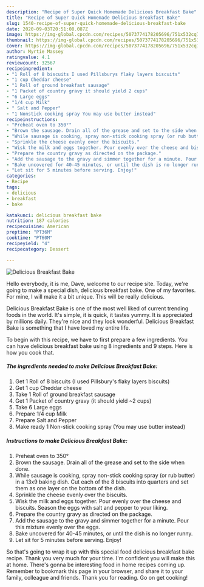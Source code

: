 ```yaml
---
description: "Recipe of Super Quick Homemade Delicious Breakfast Bake"
title: "Recipe of Super Quick Homemade Delicious Breakfast Bake"
slug: 1540-recipe-of-super-quick-homemade-delicious-breakfast-bake
date: 2020-09-03T20:51:08.087Z
image: https://img-global.cpcdn.com/recipes/5073774178205696/751x532cq70/delicious-breakfast-bake-recipe-main-photo.jpg
thumbnail: https://img-global.cpcdn.com/recipes/5073774178205696/751x532cq70/delicious-breakfast-bake-recipe-main-photo.jpg
cover: https://img-global.cpcdn.com/recipes/5073774178205696/751x532cq70/delicious-breakfast-bake-recipe-main-photo.jpg
author: Myrtie Massey
ratingvalue: 4.1
reviewcount: 32567
recipeingredient:
- "1 Roll of 8 biscuits I used Pillsburys flaky layers biscuits"
- "1 cup Cheddar cheese"
- "1 Roll of ground breakfast sausage"
- "1 Packet of country gravy it should yield 2 cups"
- "6 Large eggs"
- "1/4 cup Milk"
- " Salt and Pepper"
- "1 Nonstick cooking spray You may use butter instead"
recipeinstructions:
- "Preheat oven to 350°"
- "Brown the sausage. Drain all of the grease and set to the side when done."
- "While sausage is cooking, spray non-stick cooking spray (or rub butter) in a 13x9 baking dish. Cut each of the 8 biscuits into quarters and set them as one layer on the bottom of the dish."
- "Sprinkle the cheese evenly over the biscuits."
- "Wisk the milk and eggs together. Pour evenly over the cheese and biscuits. Season the eggs with salt and pepper to your liking."
- "Prepare the country gravy as directed on the package."
- "Add the sausage to the gravy and simmer together for a minute. Pour this mixture evenly over the eggs."
- "Bake uncovered for 40-45 minutes, or until the dish is no longer runny."
- "Let sit for 5 minutes before serving. Enjoy!"
categories:
- Recipe
tags:
- delicious
- breakfast
- bake

katakunci: delicious breakfast bake 
nutrition: 187 calories
recipecuisine: American
preptime: "PT36M"
cooktime: "PT60M"
recipeyield: "4"
recipecategory: Dessert

---
```



![Delicious Breakfast Bake](https://img-global.cpcdn.com/recipes/5073774178205696/751x532cq70/delicious-breakfast-bake-recipe-main-photo.jpg)

Hello everybody, it is me, Dave, welcome to our recipe site. Today, we're going to make a special dish, delicious breakfast bake. One of my favorites. For mine, I will make it a bit unique. This will be really delicious.



Delicious Breakfast Bake is one of the most well liked of current trending foods in the world. It's simple, it is quick, it tastes yummy. It is appreciated by millions daily. They're nice and they look wonderful. Delicious Breakfast Bake is something that I have loved my entire life.


To begin with this recipe, we have to first prepare a few ingredients. You can have delicious breakfast bake using 8 ingredients and 9 steps. Here is how you cook that.

<!--inarticleads1-->

##### The ingredients needed to make Delicious Breakfast Bake:

1. Get 1 Roll of 8 biscuits (I used Pillsbury&#39;s flaky layers biscuits)
1. Get 1 cup Cheddar cheese
1. Take 1 Roll of ground breakfast sausage
1. Get 1 Packet of country gravy (it should yield ~2 cups)
1. Take 6 Large eggs
1. Prepare 1/4 cup Milk
1. Prepare  Salt and Pepper
1. Make ready 1 Non-stick cooking spray (You may use butter instead)




<!--inarticleads2-->

##### Instructions to make Delicious Breakfast Bake:

1. Preheat oven to 350°
1. Brown the sausage. Drain all of the grease and set to the side when done.
1. While sausage is cooking, spray non-stick cooking spray (or rub butter) in a 13x9 baking dish. Cut each of the 8 biscuits into quarters and set them as one layer on the bottom of the dish.
1. Sprinkle the cheese evenly over the biscuits.
1. Wisk the milk and eggs together. Pour evenly over the cheese and biscuits. Season the eggs with salt and pepper to your liking.
1. Prepare the country gravy as directed on the package.
1. Add the sausage to the gravy and simmer together for a minute. Pour this mixture evenly over the eggs.
1. Bake uncovered for 40-45 minutes, or until the dish is no longer runny.
1. Let sit for 5 minutes before serving. Enjoy!




So that's going to wrap it up with this special food delicious breakfast bake recipe. Thank you very much for your time. I'm confident you will make this at home. There's gonna be interesting food in home recipes coming up. Remember to bookmark this page in your browser, and share it to your family, colleague and friends. Thank you for reading. Go on get cooking!

